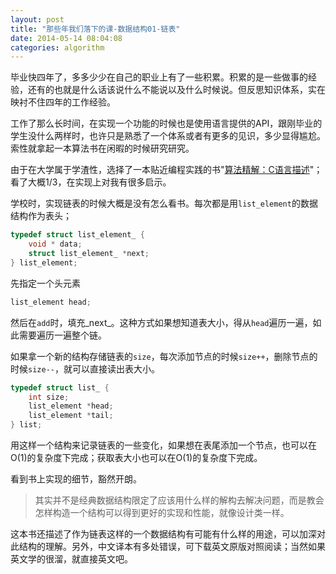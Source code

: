 ```yaml
---
layout: post
title: "那些年我们落下的课-数据结构01-链表"
date: 2014-05-14 08:04:08
categories: algorithm
---
```


毕业快四年了，多多少少在自己的职业上有了一些积累。积累的是一些做事的经验，还有的也就是什么话该说什么不能说以及什么时候说。但反思知识体系，实在映衬不住四年的工作经验。

工作了那么长时间，在实现一个功能的时候也是使用语言提供的API，跟刚毕业的学生没什么两样时，也许只是熟悉了一个体系或者有更多的见识，多少显得尴尬。索性就拿起一本算法书在闲暇的时候研究研究。

由于在大学属于学渣性，选择了一本贴近编程实践的书"[算法精解：C语言描述][1]"；看了大概1/3，在实现上对我有很多启示。

学校时，实现链表的时候大概是没有怎么看书。每次都是用`list_element`的数据结构作为表头；

```c
typedef struct list_element_ {
    void * data;
    struct list_element_ *next;
} list_element;
```

先指定一个头元素

```c
list_element head;
```

然后在`add`时，填充_next_。这种方式如果想知道表大小，得从`head`遍历一遍，如此需要遍历一遍整个链。

如果拿一个新的结构存储链表的`size`，每次添加节点的时候`size++`，删除节点的时候`size--`，就可以直接读出表大小。

```c
typedef struct list_ {
    int size;
    list_element *head;
    list_element *tail;
} list;
```

用这样一个结构来记录链表的一些变化，如果想在表尾添加一个节点，也可以在O(1)的复杂度下完成；获取表大小也可以在O(1)的复杂度下完成。

看到书上实现的细节，豁然开朗。

> 其实并不是经典数据结构限定了应该用什么样的解构去解决问题，而是教会怎样构造一个结构可以得到更好的实现和性能，就像设计类一样。

这本书还描述了作为链表这样的一个数据结构有可能有什么样的用途，可以加深对此结构的理解。另外，中文译本有多处错误，可下载英文原版对照阅读；当然如果英文学的很溜，就直接英文吧。


[1]:    http://www.amazon.cn/gp/product/B00E87TVL0/ref=oh_d__o05_details_o05__i00?ie=UTF8&psc=1 "算法精解：C语言描述"